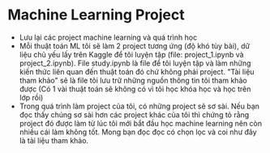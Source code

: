 # Machine Learning Project
+ Lưu lại các project machine learning và quá trình học  
+ Mỗi thuật toán ML tôi sẽ làm 2 project tương ứng (độ khó tùy bài), dữ liệu chủ yếu lấy trên Kaggle để tôi luyện tập (file: project_1.ipynb và project_2.ipynb). File study.ipynb là file để tôi luyện tập và làm những kiến thức liên quan đến thuật toán đó chứ không phải project. "Tài liệu tham khảo" sẽ là file tôi lưu trữ những nguồn thông tin tôi tham khảo được (Có 1 vài thuật toán sẽ không có vì tôi học khóa học và học trên lớp rồi)
+ Trong quá trình làm project của tôi, có những project sẽ sơ sài. Nếu bạn đọc thấy chúng sơ sài hơn các project khác của tôi thì chứng tỏ rằng project đó được làm từ lúc tôi mới bắt đầu học machine learning nên còn nhiều cái làm không tốt. Mong bạn đọc đọc có chọn lọc và coi như đây là tài liệu tham khảo.
